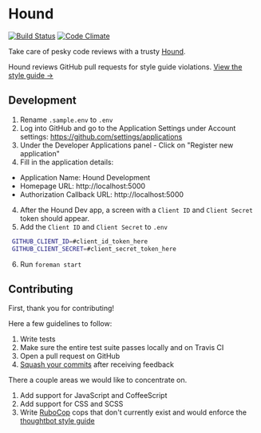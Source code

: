 Hound
=====

[![Build Status](https://secure.travis-ci.org/thoughtbot/hound.png)](http://travis-ci.org/thoughtbot/hound?branch=master)
[![Code Climate](https://codeclimate.com/github/thoughtbot/hound.png)](https://codeclimate.com/github/thoughtbot/hound)

Take care of pesky code reviews with a trusty [Hound](http://houndci.com).

Hound reviews GitHub pull requests for style guide violations. [View the style
guide &rarr;](https://github.com/thoughtbot/guides)

Development
-----------

1. Rename `.sample.env` to `.env`
2. Log into GitHub and go to the Application Settings under Account settings:
   https://github.com/settings/applications
3. Under the Developer Applications panel - Click on "Register new application"
4. Fill in the application details:
  * Application Name: Hound Development
  * Homepage URL: http://localhost:5000
  * Authorization Callback URL: http://localhost:5000
4. After the Hound Dev app, a screen with a `Client ID` and `Client Secret`
   token should appear.
5. Add the `Client ID` and `Client Secret` to `.env`

 ```bash
  GITHUB_CLIENT_ID=#client_id_token_here
  GITHUB_CLIENT_SECRET=#client_secret_token_here
 ```

6. Run `foreman start`

Contributing
------------

First, thank you for contributing!

Here a few guidelines to follow:

1. Write tests
2. Make sure the entire test suite passes locally and on Travis CI
3. Open a pull request on GitHub
4. [Squash your commits](https://github.com/thoughtbot/guides/tree/master/protocol/git#write-a-feature) after receiving feedback

There a couple areas we would like to concentrate on.

1. Add support for JavaScript and CoffeeScript
2. Add support for CSS and SCSS
3. Write [RuboCop](https://github.com/bbatsov/rubocop) cops that don't currently exist and would enforce the [thoughtbot style guide](https://github.com/thoughtbot/guides)
